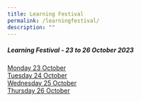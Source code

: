```yaml
---
title: Learning Festival
permalink: /learningfestival/
description: ""
---
```

##### Learning Festival - 23 to 26 October 2023<br>
[Monday 23 October](https://drive.google.com/file/d/1b22zN22n9uN63qFucGxxOPHvfOGzANKg/view?usp=sharing) <br>
[Tuesday 24 October](https://drive.google.com/file/d/1RaBfqrmykNphfsaw-DCT4r6c9r-KVzhv/view?usp=sharing)<br>
[Wednesday 25 October](https://drive.google.com/file/d/1Xx_Xio9kEqdA2C4uaPTuHQyBQR_8r8uE/view?usp=sharing)<br>
[Thursday 26 October](https://drive.google.com/file/d/1xCLiSgfUt5R5taYKLFxWQlUPwrPOO1er/view?usp=sharing)